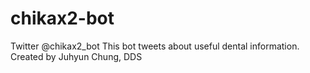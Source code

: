 # chikax2-bot
Twitter @chikax2_bot  This bot tweets about useful dental information.  Created by Juhyun Chung, DDS
